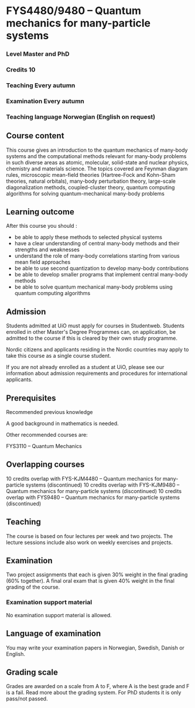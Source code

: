 # FYS4480/9480 – Quantum mechanics for many-particle systems

### Level Master and PhD
### Credits 10
### Teaching Every autumn
### Examination Every autumn
### Teaching language Norwegian (English on request)


## Course content

This course gives an introduction to the quantum mechanics of
many-body systems and the computational methods relevant for many-body
problems in such diverse areas as atomic, molecular, solid-state and
nuclear physics, chemistry and materials science. The topics covered
are Feynman diagram rules, microscopic mean-field theories
(Hartree-Fock and Kohn-Sham theories, natural orbitals), many-body
perturbation theory, large-scale diagonalization methods,
coupled-cluster theory, quantum computing algorithms for solving
quantum-mechanical many-body problems


## Learning outcome

After this course you should :

- be able to apply these methods to selected physical systems
- have a clear understanding of central many-body methods and their strengths and weaknesses
- understand the role of many-body correlations starting from various mean field approaches
- be able to use second quantization to develop many-body contributions
- be able to develop smaller programs that implement central many-body methods
- be able to solve quantum mechanical many-body problems using quantum computing algorithms
## Admission

Students admitted at UiO must apply for courses in
Studentweb. Students enrolled in other Master's Degree Programmes can,
on application, be admitted to the course if this is cleared by their
own study programme.

Nordic citizens and applicants residing in the Nordic countries may
apply to take this course as a single course student.

If you are not already enrolled as a student at UiO, please see our
information about admission requirements and procedures for
international applicants.

## Prerequisites

Recommended previous knowledge

A good background in mathematics is needed.

Other recommended courses are:

FYS3110 – Quantum Mechanics


## Overlapping courses

10 credits overlap with FYS-KJM4480 – Quantum mechanics for many-particle systems (discontinued)
10 credits overlap with FYS-KJM9480 – Quantum mechanics for many-particle systems (discontinued)
10 credits overlap with FYS9480 – Quantum mechanics for many-particle systems (discontinued)


## Teaching

The course is based on four lectures per week and two projects. The lecture sessions include also work on weekly exercises and projects. 

## Examination

Two project assignments that each is given 30% weight in the final grading (60% together).
A final oral exam that is given 40% weight in the final grading of the course.


### Examination support material

No examination support material is allowed.

## Language of examination

You may write your examination papers in Norwegian, Swedish, Danish or English.

## Grading scale

Grades are awarded on a scale from A to F, where A is the best grade and F is a fail. Read more about the grading system. For PhD students it is only pass/not passed.

